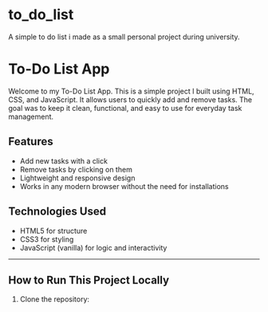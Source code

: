 # to_do_list
A simple to do list i made as a small personal project during university.

# To-Do List App

Welcome to my To-Do List App. This is a simple project I built using HTML, CSS, and JavaScript. It allows users to quickly add and remove tasks. The goal was to keep it clean, functional, and easy to use for everyday task management.


## Features

- Add new tasks with a click
- Remove tasks by clicking on them
- Lightweight and responsive design
- Works in any modern browser without the need for installations



## Technologies Used

- HTML5 for structure
- CSS3 for styling
- JavaScript (vanilla) for logic and interactivity

---

## How to Run This Project Locally

1. Clone the repository:

